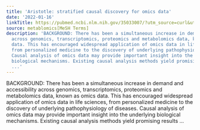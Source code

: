 ```yaml
---
title: 'Aristotle: stratified causal discovery for omics data'
date: '2022-01-16'
linkTitle: https://pubmed.ncbi.nlm.nih.gov/35033007/?utm_source=curl&utm_medium=rss&utm_campaign=pubmed-2&utm_content=1Zkrxt7ktlCbHBXEV3v65xxSnkSWNsJ1A6Fq3gBniKhGfIUslK&fc=20210907212339&ff=20220119195610&v=2.17.5
source: metablomics[MeSH Terms]
description: 'BACKGROUND: There has been a simultaneous increase in demand and accessibility
  across genomics, transcriptomics, proteomics and metabolomics data, known as omics
  data. This has encouraged widespread application of omics data in life sciences,
  from personalized medicine to the discovery of underlying pathophysiology of diseases.
  Causal analysis of omics data may provide important insight into the underlying
  biological mechanisms. Existing causal analysis methods yield promising results
  ...'
---
```

BACKGROUND: There has been a simultaneous increase in demand and accessibility across genomics, transcriptomics, proteomics and metabolomics data, known as omics data. This has encouraged widespread application of omics data in life sciences, from personalized medicine to the discovery of underlying pathophysiology of diseases. Causal analysis of omics data may provide important insight into the underlying biological mechanisms. Existing causal analysis methods yield promising results ...